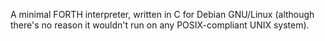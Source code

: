 A minimal FORTH interpreter, written in C for Debian GNU/Linux
(although there's no reason it wouldn't run on any POSIX-compliant UNIX system).
